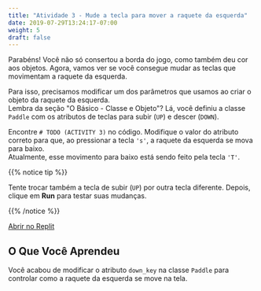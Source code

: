 ```yaml
---
title: "Atividade 3 - Mude a tecla para mover a raquete da esquerda"
date: 2019-07-29T13:24:17-07:00
weight: 5
draft: false
---
```


Parabéns! Você não só consertou a borda do jogo, como também deu cor aos objetos. Agora, vamos ver se você consegue mudar as teclas que movimentam a raquete da esquerda.

Para isso, precisamos modificar um dos parâmetros que usamos ao criar o objeto da raquete da esquerda.  
Lembra da seção "O Básico - Classe e Objeto"? Lá, você definiu a classe `Paddle` com os atributos de teclas para subir (`UP`) e descer (`DOWN`).

Encontre `# TODO (ACTIVITY 3)` no código. Modifique o valor do atributo correto para que, ao pressionar a tecla `'s'`, a raquete da esquerda se mova para baixo.  
Atualmente, esse movimento para baixo está sendo feito pela tecla `'T'`.

{{% notice tip %}}

Tente trocar também a tecla de subir (`UP`) por outra tecla diferente. Depois, clique em <b>Run</b> para testar suas mudanças.

{{% /notice %}}

<a class="my-2 mx-4 btn btn-info" href="https://replit.com/@nuevofoundation/PongLessonStudent" target="_blank">Abrir no Replit</a>

## O Que Você Aprendeu

Você acabou de modificar o atributo `down_key` na classe `Paddle` para controlar como a raquete da esquerda se move na tela.
